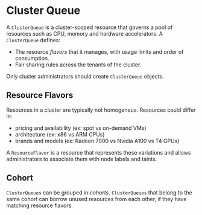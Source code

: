 # Cluster Queue

A `ClusterQueue` is a cluster-scoped resource that governs a pool of resources
such as CPU, memory and hardware accelerators. A `ClusterQueue` defines:
- The resource _flavors_ that it manages, with usage limits and order of consumption.
- Fair sharing rules across the tenants of the cluster.

Only cluster administrators should create `ClusterQueue` objects.

## Resource Flavors

Resources in a cluster are typically not homogeneus. Resources could differ in:
- pricing and availability (ex: spot vs on-demand VMs)
- architecture (ex: x86 vs ARM CPUs)
- brands and models (ex: Radeon 7000 vs Nvidia A100 vs T4 GPUs)

A `ResourceFlavor` is a resource that represents these variations and allows
administrators to associate them with node labels and taints.

## Cohort

`ClusterQueues` can be grouped in _cohorts_. `ClusterQueues` that belong to the
same cohort can borrow unused resources from each other, if they have matching
resource flavors.